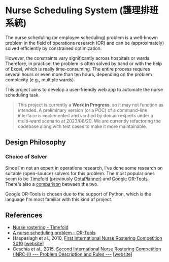 # Nurse Scheduling System (護理排班系統)

The nurse scheduling (or employee scheduling) problem is a well-known problem in the field of operations research (OR) and can be (approximately) solved efficiently by constrained optimization.

However, the constraints vary significantly across hospitals or wards. Therefore, in practice, the problem is often solved by hand or with the help of Excel, which is really time-consuming. The entire process requires several hours or even more than ten hours, depending on the problem complexity (e.g., multiple wards).

This project aims to develop a user-friendly web app to automate the nurse scheduling task.

> This project is currently a **Work in Progress**, so it may not function as intended. A preliminary version (or a POC) of a command-line interface is implemented and verified by domain experts under a multi-ward scenario at 2023/08/20. We are currently refactoring the codebase along with test cases to make it more maintainable.

## Design Philosophy

### Choice of Solver

Since I'm not an expert in operations research, I've done some research on suitable (open-source) solvers for this problem. The most popular ones seem to be [Timefold](https://github.com/TimefoldAI/timefold-solver) (previously [OptaPlanner](https://github.com/kiegroup/optaplanner)) and [Google OR-Tools](https://github.com/google/or-tools). There's also a [comparison](https://www.optaplanner.org/competitor/or-tools.html) between the two.

Google OR-Tools is chosen due to the support of Python, which is the language I'm most familiar with this kind of project.

## References

- [Nurse rostering - Timefold](https://timefold.ai/docs/timefold-solver/latest/use-cases-and-examples/nurse-rostering/nurse-rostering.html)
- [A nurse scheduling problem - OR-Tools](https://developers.google.com/optimization/scheduling/employee_scheduling#a_nurse_scheduling_problem)
- Haspeslagh et al., 2010, [First International Nurse Rostering Competition 2010](https://nrpcompetition.kuleuven-kulak.be/wp-content/uploads/2020/06/nrpcompetition_description.pdf) [[website](https://nrpcompetition.kuleuven-kulak.be/)]
- Ceschia et al., 2015, [Second International Nurse Rostering Competition (INRC-II) --- Problem Description and Rules ---](https://arxiv.org/abs/1501.04177) [[website](https://mobiz.vives.be/inrc2/)]
